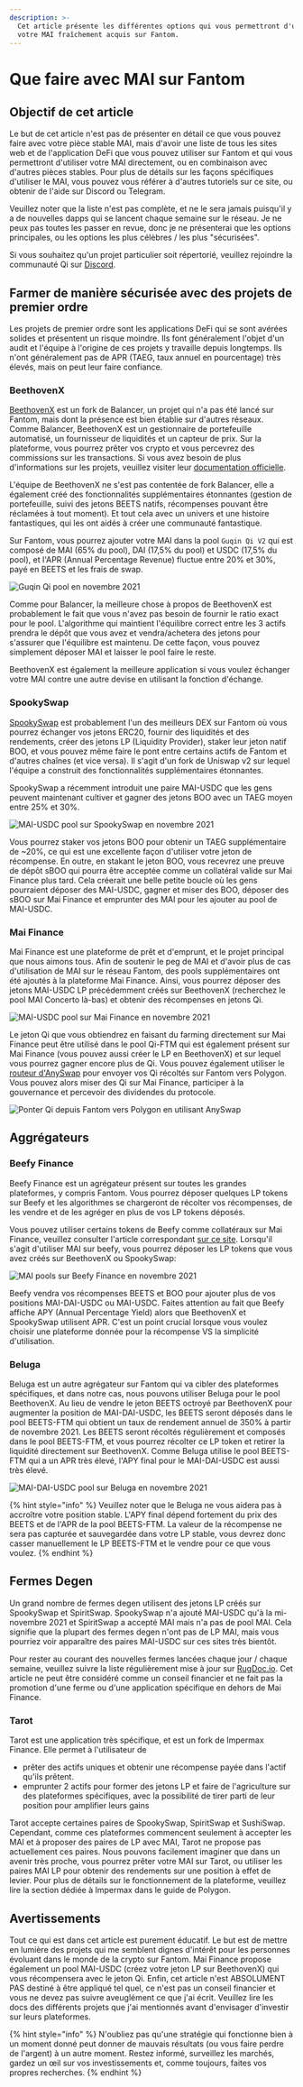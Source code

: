 ```yaml
---
description: >-
  Cet article présente les différentes options qui vous permettront d'utiliser
  votre MAI fraîchement acquis sur Fantom.
---
```


# Que faire avec MAI sur Fantom

## Objectif de cet article

Le but de cet article n'est pas de présenter en détail ce que vous pouvez faire avec votre pièce stable MAI, mais d'avoir une liste de tous les sites web et de l'application DeFi que vous pouvez utiliser sur Fantom et qui vous permettront d'utiliser votre MAI directement, ou en combinaison avec d'autres pièces stables. Pour plus de détails sur les façons spécifiques d'utiliser le MAI, vous pouvez vous référer à d'autres tutoriels sur ce site, ou obtenir de l'aide sur Discord ou Telegram.

Veuillez noter que la liste n'est pas complète, et ne le sera jamais puisqu'il y a de nouvelles dapps qui se lancent chaque semaine sur le réseau. Je ne peux pas toutes les passer en revue, donc je ne présenterai que les options principales, ou les options les plus célèbres / les plus "sécurisées".

Si vous souhaitez qu'un projet particulier soit répertorié, veuillez rejoindre la communauté Qi sur [Discord](https://discord.com/invite/mQq55j65xJ).

## Farmer de manière sécurisée avec des projets de premier ordre

Les projets de premier ordre sont les applications DeFi qui se sont avérées solides et présentent un risque moindre. Ils font généralement l'objet d'un audit et l'équipe à l'origine de ces projets y travaille depuis longtemps. Ils n'ont généralement pas de APR (TAEG, taux annuel en pourcentage) très élevés, mais on peut leur faire confiance.

### BeethovenX

[BeethovenX](https://app.beets.fi/#/) est un fork de Balancer, un projet qui n'a pas été lancé sur Fantom, mais dont la présence est bien établie sur d'autres réseaux. Comme Balancer, BeethovenX est un gestionnaire de portefeuille automatisé, un fournisseur de liquidités et un capteur de prix. Sur la plateforme, vous pourrez prêter vos crypto et vous percevrez des commissions sur les transactions. Si vous avez besoin de plus d'informations sur les projets, veuillez visiter leur [documentation officielle](https://docs.beethovenx.io).

L'équipe de BeethovenX ne s'est pas contentée de fork Balancer, elle a également créé des fonctionnalités supplémentaires étonnantes (gestion de portefeuille, suivi des jetons BEETS natifs, récompenses pouvant être réclamées à tout moment). Et tout cela avec un univers et une histoire fantastiques, qui les ont aidés à créer une communauté fantastique.

Sur Fantom, vous pourrez ajouter votre MAI dans la pool `Guqin Qi V2` qui est composé de MAI (65% du pool), DAI (17,5% du pool) et USDC (17,5% du pool), et l'APR (Annual Percentage Revenue) fluctue entre 20% et 30%, payé en BEETS et les frais de swap.

![Guqin Qi pool en novembre 2021](../.gitbook/assets/MAI-on-FTM.png)

Comme pour Balancer, la meilleure chose à propos de BeethovenX est probablement le fait que vous n'avez pas besoin de fournir le ratio exact pour le pool. L'algorithme qui maintient l'équilibre correct entre les 3 actifs prendra le dépôt que vous avez et vendra/achetera des jetons pour s'assurer que l'équilibre est maintenu. De cette façon, vous pouvez simplement déposer MAI et laisser le pool faire le reste.

BeethovenX est également la meilleure application si vous voulez échanger votre MAI contre une autre devise en utilisant la fonction d'échange.

### SpookySwap

[SpookySwap](https://spookyswap.finance) est probablement l'un des meilleurs DEX sur Fantom où vous pourrez échanger vos jetons ERC20, fournir des liquidités et des rendements, créer des jetons LP (Liquidity Provider), staker leur jeton natif BOO, et vous pouvez même faire le pont entre certains actifs de Fantom et d'autres chaînes (et vice versa). Il s'agit d'un fork de Uniswap v2 sur lequel l'équipe a construit des fonctionnalités supplémentaires étonnantes.

SpookySwap a récemment introduit une paire MAI-USDC que les gens peuvent maintenant cultiver et gagner des jetons BOO avec un TAEG moyen entre 25% et 30%.

![MAI-USDC pool sur SpookySwap en novembre 2021](../.gitbook/assets/MAI-on-FTM-SpookySwap.png)

Vous pourrez staker vos jetons BOO pour obtenir un TAEG supplémentaire de \~20%, ce qui est une excellente façon d'utiliser votre jeton de récompense. En outre, en stakant le jeton BOO, vous recevrez une preuve de dépôt sBOO qui pourra être acceptée comme  un collatéral valide sur Mai Finance plus tard. Cela créerait une belle petite boucle où les gens pourraient déposer des MAI-USDC, gagner et miser des BOO, déposer des sBOO sur Mai Finance et emprunter des MAI pour les ajouter au pool de MAI-USDC.

### Mai Finance

Mai Finance est une plateforme de prêt et d'emprunt, et le projet principal que nous aimons tous. Afin de soutenir le peg de MAI et d'avoir plus de cas d'utilisation de MAI sur le réseau Fantom, des pools supplémentaires ont été ajoutés à la plateforme Mai Finance. Ainsi, vous pourrez déposer des jetons MAI-USDC LP précédemment créés sur BeethovenX (recherchez le pool MAI Concerto là-bas) et obtenir des récompenses en jetons Qi.

![MAI-USDC pool sur Mai Finance en novembre 2021](../.gitbook/assets/MAI-on-FTM-Mai-Finance.png)

Le jeton Qi que vous obtiendrez en faisant du farming directement sur Mai Finance peut être utilisé dans le pool Qi-FTM qui est également présent sur Mai Finance (vous pouvez aussi créer le LP en BeethovenX) et sur lequel vous pourrez gagner encore plus de Qi. Vous pouvez également utiliser le [routeur d'AnySwap](https://anyswap.exchange/#/router) pour envoyer vos Qi récoltés sur Fantom vers Polygon. Vous pouvez alors miser des Qi sur Mai Finance, participer à la gouvernance et percevoir des dividendes du protocole.

![Ponter Qi depuis Fantom vers Polygon en utilisant AnySwap](../.gitbook/assets/MAI-on-FTM-Qi-Bridge.png)

## Aggrégateurs

### Beefy Finance

Beefy Finance est un agrégateur présent sur toutes les grandes plateformes, y compris Fantom. Vous pourrez déposer quelques LP tokens sur Beefy et les algorithmes se chargeront de récolter vos récompenses, de les vendre et de les agréger en plus de vos LP tokens déposés.

Vous pouvez utiliser certains tokens de Beefy comme collatéraux sur Mai Finance, veuillez consulter l'article correspondant [sur ce site](leverage-your-crypto-on-fantom.md). Lorsqu'il s'agit d'utiliser MAI sur beefy, vous pourrez déposer les LP tokens que vous avez créés sur BeethovenX ou SpookySwap:

![MAI pools sur Beefy Finance en novembre 2021](../.gitbook/assets/MAI-on-FTM-Beefy.png)

Beefy vendra vos récompenses BEETS et BOO pour ajouter plus de vos positions MAI-DAI-USDC ou MAI-USDC. Faites attention au fait que Beefy affiche APY (Annual Percentage Yield) alors que BeethovenX et SpookySwap utilisent APR. C'est un point crucial lorsque vous voulez choisir une plateforme donnée pour la récompense VS la simplicité d'utilisation.

### Beluga

Beluga est un autre agrégateur sur Fantom qui va cibler des plateformes spécifiques, et dans notre cas, nous pouvons utiliser Beluga pour le pool BeethovenX. Au lieu de vendre le jeton BEETS octroyé par BeethovenX pour augmenter la position de MAI-DAI-USDC, les BEETS seront déposés dans le pool BEETS-FTM qui obtient un taux de rendement annuel de 350% à partir de novembre 2021. Les BEETS seront récoltés régulièrement et composés dans le pool BEETS-FTM, et vous pourrez récolter ce LP token et retirer la liquidité directement sur BeethovenX. Comme Beluga utilise le pool BEETS-FTM qui a un APR très élevé, l'APY final pour le MAI-DAI-USDC est aussi très élevé.

![MAI-DAI-USDC pool sur Beluga en novembre 2021](../.gitbook/assets/MAI-on-FTM-Beluga.png)

{% hint style="info" %}
Veuillez noter que le Beluga ne vous aidera pas à accroître votre position stable. L'APY final dépend fortement du prix des BEETS et de l'APR de la pool BEETS-FTM. La valeur de la récompense ne sera pas capturée et sauvegardée dans votre LP stable, vous devrez donc casser manuellement le LP BEETS-FTM et le vendre pour ce que vous voulez.
{% endhint %}

## Fermes Degen

Un grand nombre de fermes degen utilisent des jetons LP créés sur SpookySwap et SpiritSwap. SpookySwap n'a ajouté MAI-USDC qu'à la mi-novembre 2021 et SpiritSwap a accepté MAI mais n'a pas de pool MAI. Cela signifie que la plupart des fermes degen n'ont pas de LP MAI, mais vous pourriez voir apparaître des paires MAI-USDC sur ces sites très bientôt.

Pour rester au courant des nouvelles fermes lancées chaque jour / chaque semaine, veuillez suivre la liste régulièrement mise à jour sur [RugDoc.io](https://rugdoc.io/chain/fantom/). Cet article ne peut être considéré comme un conseil financier et ne fait pas la promotion d'une ferme ou d'une application spécifique en dehors de Mai Finance.

### Tarot

Tarot est une application très spécifique, et est un fork de Impermax Finance. Elle permet à l'utilisateur de

* prêter des actifs uniques et obtenir une récompense payée dans l'actif qu'ils prêtent.
* emprunter 2 actifs pour former des jetons LP et faire de l'agriculture sur des plateformes spécifiques, avec la possibilité de tirer parti de leur position pour amplifier leurs gains

Tarot accepte certaines paires de SpookySwap, SpiritSwap et SushiSwap. Cependant, comme ces plateformes commencent seulement à accepter les MAI et à proposer des paires de LP avec MAI, Tarot ne propose pas actuellement ces paires. Nous pouvons facilement imaginer que dans un avenir très proche, vous pourrez prêter votre MAI sur Tarot, ou utiliser les paires MAI LP pour obtenir des rendements sur une position à effet de levier. Pour plus de détails sur le fonctionnement de la plateforme, veuillez lire la section dédiée à Impermax dans le guide de Polygon.

## Avertissements

Tout ce qui est dans cet article est purement éducatif. Le but est de mettre en lumière des projets qui me semblent dignes d'intérêt pour les personnes évoluant dans le monde de la crypto sur Fantom. Mai Finance propose également un pool MAI-USDC (créez votre jeton LP sur BeethovenX) qui vous récompensera avec le jeton Qi. Enfin, cet article n'est ABSOLUMENT PAS destiné à être appliqué tel quel, ce n'est pas un conseil financier et vous ne devez pas suivre aveuglément ce que j'ai écrit. Veuillez lire les docs des différents projets que j'ai mentionnés avant d'envisager d'investir sur leurs plateformes.

{% hint style="info" %}
N'oubliez pas qu'une stratégie qui fonctionne bien à un moment donné peut donner de mauvais résultats (ou vous faire perdre de l'argent) à un autre moment. Restez informé, surveillez les marchés, gardez un œil sur vos investissements et, comme toujours, faites vos propres recherches.
{% endhint %}

